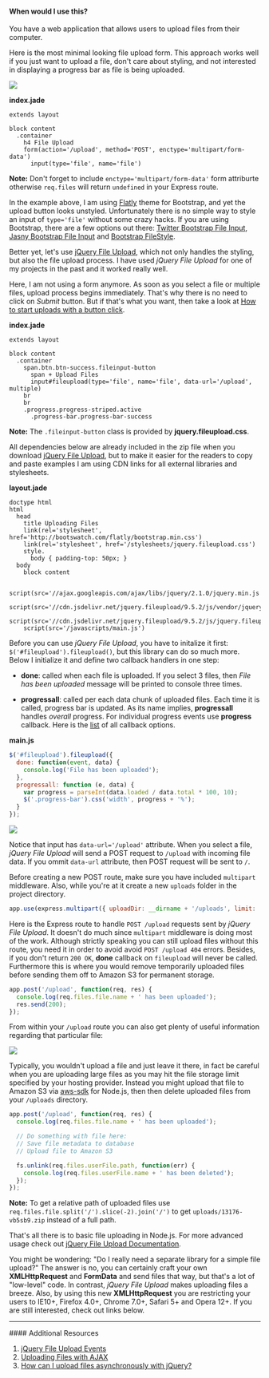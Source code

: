 <div class="alert alert-info">
  <h4>When would I use this?</h4>
  You have a web application that allows users to upload files from their
  computer.
</div>

Here is the most minimal looking file upload form. This approach works well if
you just want to upload a file, don't care about styling, and not
interested in displaying a progress bar as file is being uploaded.

![](images/backend/intermediate/uploading-files-1.png)

**index.jade**
```jade
extends layout

block content
  .container
    h4 File Upload
    form(action='/upload', method='POST', enctype='multipart/form-data')
      input(type='file', name='file')
```

**Note:** Don't forget to include `enctype='multipart/form-data'` form attriburte
otherwise `req.files` will return `undefined` in your Express route.

In the example above, I am using [Flatly](http://bootswatch.com/flatly/) theme
for Bootstrap, and yet the upload button looks unstyled. Unfortunately there is
no simple way to style an input of `type='file'` without some crazy hacks. If you are
using Bootstrap, there are a few options out there: [Twitter Bootstrap File Input](https://github.com/grevory/bootstrap-file-input),
[Jasny Bootstrap File Input](http://jasny.github.io/bootstrap/javascript/#fileinput)
and [Bootstrap FileStyle](http://markusslima.github.io/bootstrap-filestyle/).

Better yet, let's use [jQuery File Upload](http://blueimp.github.io/jQuery-File-Upload/),
which not only handles the styling, but also the file upload process.
I have used *jQuery File Upload* for one of my projects in the past and it worked really well.

Here, I am not using a form anymore. As soon as you select a file or multiple files,
upload process begins immediately. That's why there is no need to click on *Submit* button.
But if that's what you want, then take a look at [How to start uploads with a button click](https://github.com/blueimp/jQuery-File-Upload/wiki/Basic-plugin#how-to-start-uploads-with-a-button-click).

**index.jade**
```jade
extends layout

block content
  .container
    span.btn.btn-success.fileinput-button
      span + Upload Files
      input#fileupload(type='file', name='file', data-url='/upload', multiple)
    br
    br
    .progress.progress-striped.active
      .progress-bar.progress-bar-success
```
**Note:** The `.fileinput-button` class is provided by **jquery.fileupload.css**.

All dependencies below are already included in the zip file when you download
[jQuery File Upload](https://github.com/blueimp/jQuery-File-Upload/tags),
but to make it easier for the readers to copy and paste
examples I am using CDN links for all external libraries and stylesheets.

**layout.jade**
```jade
doctype html
html
  head
    title Uploading Files
    link(rel='stylesheet', href='http://bootswatch.com/flatly/bootstrap.min.css')
    link(rel='stylesheet', href='/stylesheets/jquery.fileupload.css')
    style.
      body { padding-top: 50px; }
  body
    block content

    script(src='//ajax.googleapis.com/ajax/libs/jquery/2.1.0/jquery.min.js')
    script(src='//cdn.jsdelivr.net/jquery.fileupload/9.5.2/js/vendor/jquery.ui.widget.js')
    script(src='//cdn.jsdelivr.net/jquery.fileupload/9.5.2/js/jquery.fileupload.js')
    script(src='/javascripts/main.js')
```

Before you can use *jQuery File Upload*, you have to initalize it first:
`$('#fileupload').fileupload()`, but this library can do so much more.
Below I initialize it and define two callback handlers in one step:

 - **done**: called when each file is uploaded. If you select 3 files, then
 *File has been uploaded* message will be printed to console three times.

 - **progressall**: called per each data chunk of uploaded files. Each time it
 is called, progress bar is updated. As its name implies, **progressall**
 handles *overall* progress. For individual progress events use **progress** callback.
 Here is the [list](https://github.com/blueimp/jQuery-File-Upload/wiki/Options#progress)
 of all callback options.


**main.js**
```javascript
$('#fileupload').fileupload({
  done: function(event, data) {
    console.log('File has been uploaded');
  },
  progressall: function (e, data) {
    var progress = parseInt(data.loaded / data.total * 100, 10);
    $('.progress-bar').css('width', progress + '%');
  }
});
```

![](images/backend/intermediate/uploading-files-2.png)


Notice that input has `data-url='/upload'` attribute. When you select a file,
*jQuery File Upload* will send a POST request to `/upload` with incoming file data.
If you ommit `data-url` attribute, then POST request will be sent to `/`.

Before creating a new POST route, make sure you have included `multipart` middleware.
Also, while you're at it create a new `uploads` folder in the project directory.

```javascript
app.use(express.multipart({ uploadDir: __dirname + '/uploads', limit: '50mb' }));
```

Here is the Express route to handle `POST /upload` requests sent by *jQuery File Upload*.
It doesn't do much since `multipart` middleware is doing most of the work. Although
strictly speaking you can still upload files without this route,
you need it in order to avoid avoid `POST /upload 404` errors.
Besides, if you don't return `200 OK`, **done** callback on `fileupload` will
never be called. Furthermore this is where you would remove temporarily uploaded
files before sending them off to Amazon S3 for permanent storage.

```javascript
app.post('/upload', function(req, res) {
  console.log(req.files.file.name + ' has been uploaded');
  res.send(200);
});
```

From within your `/upload` route you can also get plenty of useful information
regarding that particular file:

![](images/backend/intermediate/uploading-files-3.png)

Typically, you wouldn't upload a file and just leave it there, in fact be careful
when you are uploading large files as you may hit the file storage limit
specified by your hosting provider. Instead you might upload that file to
Amazon S3 via [aws-sdk](http://aws.amazon.com/sdkfornodejs/) for Node.js, then
then delete uploaded files from your `/uploads` directory.

```javascript
app.post('/upload', function(req, res) {
  console.log(req.files.file.name + ' has been uploaded');

  // Do something with file here:
  // Save file metadata to database
  // Upload file to Amazon S3

  fs.unlink(req.files.userFile.path, function(err) {
    console.log(req.files.userFile.name + ' has been deleted');
  });
});
```

**Note:** To get a relative path of uploaded files use `req.files.file.split('/').slice(-2).join('/')`
to get `uploads/13176-vb5sb9.zip` instead of a full path.

That's all there is to basic file uploading in Node.js. For more advanced usage check out
[jQuery File Upload Documentation](https://github.com/blueimp/jQuery-File-Upload/wiki).
<div class="alert alert-success">
You might be wondering: "Do I really need a separate library for a simple file upload?"
The answer is no, you can certainly craft your own <strong>XMLHttpRequest</strong> and
<strong>FormData</strong> and send files that way, but that's a lot of "low-level" code.
In contrast, <em>jQuery File Upload</em> makes uploading files a breeze.
Also, by using this new <strong>XMLHttpRequest</strong> you are restricting your users to IE10+, Firefox 4.0+,
Chrome 7.0+, Safari 5+ and Opera 12+. If you are still interested, check out links below.
</div>

<hr>
#### <i class="fa fa-lightbulb-o text-danger"></i> Additional Resources

1. [jQuery File Upload Events](https://github.com/blueimp/jQuery-File-Upload/wiki/Options#callback-options)
2. [Uploading Files with AJAX](http://blog.teamtreehouse.com/uploading-files-ajax)
3. [How can I upload files asynchronously with jQuery?](http://stackoverflow.com/questions/166221/how-can-i-upload-files-asynchronously-with-jquery)
